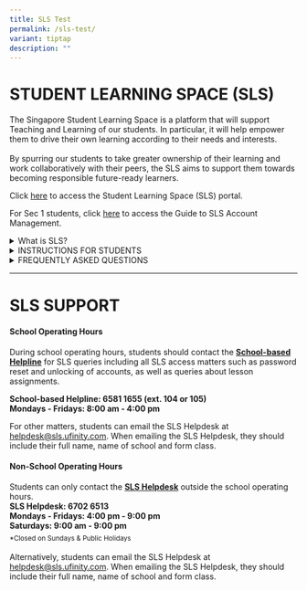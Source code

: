 ```yaml
---
title: SLS Test
permalink: /sls-test/
variant: tiptap
description: ""
---
```

<h1>STUDENT LEARNING SPACE (SLS)</h1>
<p>The Singapore Student Learning Space is a platform that will support Teaching
and Learning of our students. In particular, it will help empower them
to drive their own learning according to their needs and interests.
<br>
<br>By spurring our students to take greater ownership of their learning and
work collaboratively with their peers, the SLS aims to support them towards
becoming responsible future-ready learners.
<br>
</p>
<p>Click <a href="https://vle.learning.moe.edu.sg/login" rel="noopener noreferrer nofollow" target="_blank">here</a> to
access the Student Learning Space (SLS) portal.
<br>
</p>
<p>For Sec 1 students, click <a href="/files/sls%20account%20management%20-%20guide%20for%20sec%201%20students.pdf" rel="noopener noreferrer nofollow" target="_blank">here</a> to
access the Guide to SLS Account Management.</p>
<div data-type="detailGroup" class="isomer-accordion isomer-accordion-white">
<details class="isomer-details">
<summary>What is SLS?</summary>
<div data-type="detailsContent" class="isomer-details-content">
<blockquote>
<p>Click to <a href="https://www.youtube.com/watch?v=F0FTP2FveSg&amp;feature=youtu.be" rel="noopener noreferrer nofollow" target="_blank">watch the video.</a>
</p>
</blockquote>
</div>
</details>
<details class="isomer-details">
<summary>INSTRUCTIONS FOR STUDENTS</summary>
<div data-type="detailsContent" class="isomer-details-content">
<blockquote>
<h4>SYSTEM REQUIREMENTS</h4>
<p>The SLS is accessible through the internet browsers on either Windows
PC, Mac, iPad or Android tablets (with screen size larger than 7 inches
for good user experience).</p>
<p></p>
<h4>LOGIN</h4>
<p>SLS can be accessed from <a href="https://vle.learning.moe.edu.sg/login" rel="noopener noreferrer nofollow" target="_blank">https://vle.learning.moe.edu.sg/login</a>.</p>
<div class="isomer-image-wrapper">
<img style="width: 100%" height="auto" width="100%" src="/images/Our Staff/SLS_Student_Login.png">
</div>
<p></p>
<h4>PASSWORD</h4>
<p>Passwords must have the following requirements:</p>
<ul data-tight="true" class="tight">
<li>
<p>8 characters or longer; and</p>
</li>
<li>
<p>at least 1 letter and 1 number.</p>
</li>
</ul>
<p>SLS will prompt you for a change in password every 90 days.</p>
<p></p>
<h4>RESETTING PASSWORD</h4>
<p>If you have forgotten your password, you can reset it through the following
methods:</p>
<ol data-tight="true" class="tight">
<li>
<p>click the password reset link,</p>
</li>
<li>
<p>call the SLS Helpdesk at 6702 6513,</p>
</li>
<li>
<p>request any of your subject teachers for help.</p>
</li>
</ol>
</blockquote>
</div>
</details>
<details class="isomer-details">
<summary>FREQUENTLY ASKED QUESTIONS</summary>
<div data-type="detailsContent" class="isomer-details-content">
<blockquote>
<p><strong>Q1: My account has been locked. What should I do? </strong>
<br>Your account will be locked after 6 consecutive attempts to log in with
an incorrect password. Please call the SLS Helpdesk at 6702 6513 to unlock
your account. You will need to answer the security questions to verify
that you are the legitimate account holder.</p>
<h5>Operating Hours</h5>
<p>Mondays to Fridays: 9:00 am - 9:00 pm
<br>Saturdays: 9:00 am - 3:00 pm</p>
<p></p>
<p><strong>Q2: I used the "Password Reset Link Method" but I cannot find my password reset email. What can I do?</strong> 
<br>If you cannot see the email in your inbox, it may be in the spam or junk
email folder. The URL in the email will expire within 10 minutes. If the
URL has expired, go to the login page and select "Forgot Password" to try
again.</p>
<p></p>
<p><strong>Q3: What are the Operating System and Browser Requirements for SLS?</strong>
<br>The following are the recommended operating systems:</p>
<ul>
<li>
<p>Windows laptop/desktop with Microsoft Windows 7 SP1 and later;</p>
</li>
<li>
<p>Apple laptop/desktop with Mac OS X 10.9 and later;</p>
</li>
<li>
<p>iPad with iOS 8 and later;</p>
</li>
<li>
<p>Android tablet with Android 5 and later.</p>
<p></p>
</li>
</ul>
<p>SLS is accessible through the latest internet browsers (minimum: Internet
Explorer 11, Google Chrome 51, FireFox 51 or Safari 7.1).</p>
<p></p>
<p><strong>Q4 : Can SLS run on mobile phones?</strong> 
<br>You can access SLS from internet browsers installed on your mobile phones
or equivalent devices. However, the system is currently not optimised for
use on these devices.</p>
</blockquote>
</div>
</details>
</div>
<hr>
<h1>SLS SUPPORT</h1>
<h4>School Operating Hours</h4>
<p>During school operating hours, students should contact the <strong><u>School-based Helpline</u></strong> for
SLS queries including all SLS access matters such as password reset and
unlocking of accounts, as well as queries about lesson assignments.</p>
<p><strong>School-based Helpline: 6581 1655 (ext. 104 or 105) <br>Mondays - Fridays: 8:00 am - 4:00 pm</strong>
</p>
<p>For other matters, students can email the SLS Helpdesk at <a href="mailto:helpdesk@sls.ufinity.com" rel="noopener noreferrer nofollow" target="_blank">helpdesk@sls.ufinity.com</a>.
When emailing the SLS Helpdesk, they should include their full name, name
of school and form class.</p>
<h4>Non-School Operating Hours</h4>
<p>Students can only contact the <strong><u>SLS Helpdesk</u></strong> outside
the school operating hours.
<br><strong>SLS Helpdesk: 6702 6513<br>Mondays - Fridays: 4:00 pm - 9:00 pm<br>Saturdays: 9:00 am - 9:00 pm</strong>
<br><sub>*Closed on Sundays &amp; Public Holidays</sub>
<br>
<br>Alternatively, students can email the SLS Helpdesk at <a href="mailto:helpdesk@sls.ufinity.com" rel="noopener noreferrer nofollow" target="_blank">helpdesk@sls.ufinity.com</a>.
When emailing the SLS Helpdesk, they should include their full name, name
of school and form class.</p>